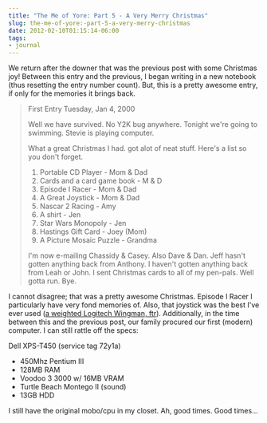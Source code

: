 ```yaml
---
title: "The Me of Yore: Part 5 - A Very Merry Christmas"
slug: the-me-of-yore:-part-5-a-very-merry-christmas
date: 2012-02-10T01:15:14-06:00
tags:
- journal
---
```

We return after the downer that was the previous post with some Christmas joy! Between this entry and the previous, I began writing in a new notebook (thus resetting the entry number count). But, this is a pretty awesome entry, if only for the memories it brings back.

> First Entry
> Tuesday, Jan 4, 2000
> 
> Well we have survived. No Y2K bug anywhere. Tonight we're going to swimming. Stevie is playing computer.
> 
> What a great Christmas I had. got alot of neat stuff. Here's a list so you don't forget.
> 
> 1. Portable CD Player - Mom & Dad
> 2. Cards and a card game book - M & D
> 3. Episode I Racer - Mom & Dad
> 4. A Great Joystick - Mom & Dad
> 5. Nascar 2 Racing - Amy
> 6. A shirt - Jen
> 7. Star Wars Monopoly - Jen
> 8. Hastings Gift Card - Joey (Mom)
> 9. A Picture Mosaic Puzzle - Grandma
> 
> I'm now e-mailing Chassidy & Casey. Also Dave & Dan. Jeff hasn't gotten anything back from Anthony. I haven't gotten anything back from Leah or John. I sent Christmas cards to all of my pen-pals. Well gotta run. Bye.

I cannot disagree; that was a pretty awesome Christmas. Episode I Racer I particularly have very fond memories of. Also, that joystick was the best I've ever used ([a weighted Logitech Wingman, ftr](http://www.amazon.com/Logitech-963168-0403-WingMan-Joystick/dp/B00000JCSB)). Additionally, in the time between this and the previous post, our family procured our first (modern) computer. I can still rattle off the specs:

Dell XPS-T450 (service tag 72y1a)
- 450Mhz Pentium III
- 128MB RAM
- Voodoo 3 3000 w/ 16MB VRAM
- Turtle Beach Montego II (sound)
- 13GB HDD

I still have the original mobo/cpu in my closet. Ah, good times. Good times...

